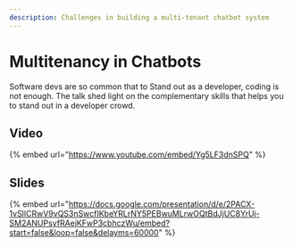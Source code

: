 ```yaml
---
description: Challenges in building a multi-tenant chatbot system
---
```


# Multitenancy in Chatbots

Software devs are so common that to Stand out as a developer, coding is not enough. The talk shed light on the complementary skills that helps you to stand out in a developer crowd.

## Video

{% embed url="https://www.youtube.com/embed/Yg5LF3dnSPQ" %}

## Slides

{% embed url="https://docs.google.com/presentation/d/e/2PACX-1vSIlCRwV9vQS3nSwcfIKbeYRLrNY5PEBwuMLrwOQtBdJjUC8YrUj-SM2ANUPsyfRAejKFwP3cbhczWu/embed?start=false&loop=false&delayms=60000" %}
